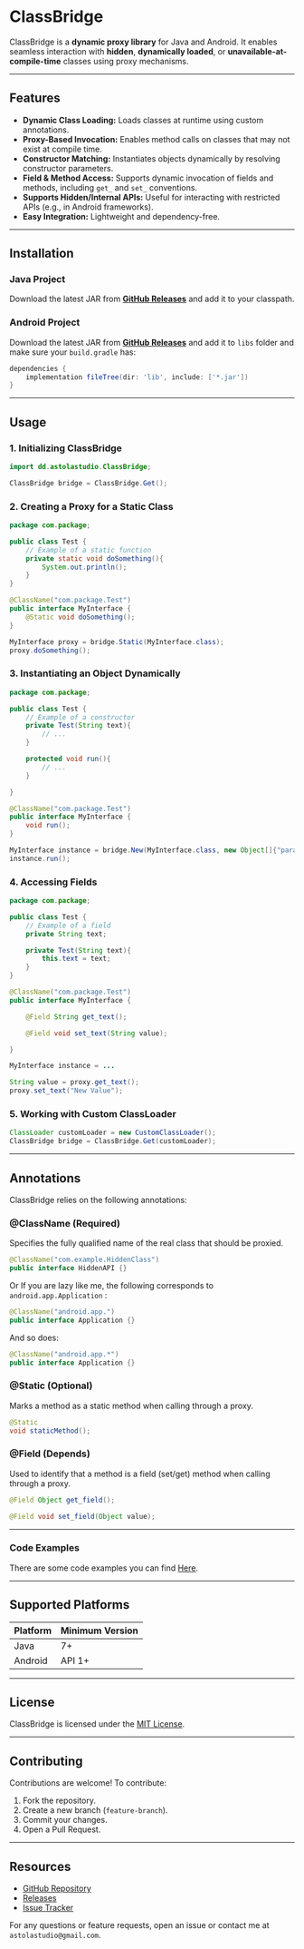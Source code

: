 # ClassBridge

ClassBridge is a **dynamic proxy library** for Java and Android. It enables seamless interaction with **hidden**, **dynamically loaded**, or **unavailable-at-compile-time** classes using proxy mechanisms.

---

## Features

- **Dynamic Class Loading:** Loads classes at runtime using custom annotations.
- **Proxy-Based Invocation:** Enables method calls on classes that may not exist at compile time.
- **Constructor Matching:** Instantiates objects dynamically by resolving constructor parameters.
- **Field & Method Access:** Supports dynamic invocation of fields and methods, including `get_` and `set_` conventions.
- **Supports Hidden/Internal APIs:** Useful for interacting with restricted APIs (e.g., in Android frameworks).
- **Easy Integration:** Lightweight and dependency-free.

---

## Installation

### **Java Project**

Download the latest JAR from **[GitHub Releases](https://github.com/astola-studio/ClassBridge/releases)** and add it to your classpath.

### **Android Project**

Download the latest JAR from **[GitHub Releases](https://github.com/astola-studio/ClassBridge/releases)** and add it to `libs` folder and make sure your `build.gradle` has:

```gradle
dependencies {
    implementation fileTree(dir: 'lib', include: ['*.jar'])
}
```

---

## Usage

### **1. Initializing ClassBridge**

```java
import dd.astolastudio.ClassBridge;

ClassBridge bridge = ClassBridge.Get();
```

### **2. Creating a Proxy for a Static Class**

```java
package com.package;

public class Test {
    // Example of a static function
    private static void doSomething(){
        System.out.println();
    }
}

@ClassName("com.package.Test")
public interface MyInterface {
    @Static void doSomething();
}

MyInterface proxy = bridge.Static(MyInterface.class);
proxy.doSomething();
```

### **3. Instantiating an Object Dynamically**

```java
package com.package;

public class Test {
    // Example of a constructor
    private Test(String text){
        // ...
    }

    protected void run(){
        // ...
    }

}

@ClassName("com.package.Test")
public interface MyInterface {
    void run();
}

MyInterface instance = bridge.New(MyInterface.class, new Object[]{"param"});
instance.run();
```

### **4. Accessing Fields**

```java
package com.package;

public class Test {
    // Example of a field
    private String text;

    private Test(String text){
        this.text = text;
    }
}

@ClassName("com.package.Test")
public interface MyInterface {

    @Field String get_text();

    @Field void set_text(String value);

}

MyInterface instance = ...

String value = proxy.get_text();
proxy.set_text("New Value");
```

### **5. Working with Custom ClassLoader**

```java
ClassLoader customLoader = new CustomClassLoader();
ClassBridge bridge = ClassBridge.Get(customLoader);
```

---

## Annotations

ClassBridge relies on the following annotations:

### **@ClassName** (Required)

Specifies the fully qualified name of the real class that should be proxied.

```java
@ClassName("com.example.HiddenClass")
public interface HiddenAPI {}
```

Or If you are lazy like me, the following corresponds to `android.app.Application` :

```java
@ClassName("android.app.")
public interface Application {}
```

And so does:

```java
@ClassName("android.app.*")
public interface Application {}
```

### **@Static** (Optional)

Marks a method as a static method when calling through a proxy.

```java
@Static
void staticMethod();
```

### **@Field** (Depends)

Used to identify that a method is a field (set/get) method when calling through a proxy.

```java
@Field Object get_field();

@Field void set_field(Object value);
```

---

### Code Examples
There are some code examples you can find [Here](src/test/).

---

## Supported Platforms

| Platform | Minimum Version |
| -------- | --------------- |
| Java     | 7+              |
| Android  | API 1+         |

---

## License

ClassBridge is licensed under the [MIT License](LICENSE).

---

## Contributing

Contributions are welcome! To contribute:

1. Fork the repository.
2. Create a new branch (`feature-branch`).
3. Commit your changes.
4. Open a Pull Request.

---

## Resources

- [GitHub Repository](https://github.com/astola-studio/ClassBridge)
- [Releases](https://github.com/astola-studio/ClassBridge/releases)
- [Issue Tracker](https://github.com/astola-studio/ClassBridge/issues)

For any questions or feature requests, open an issue or contact me at `astolastudio@gmail.com`.

